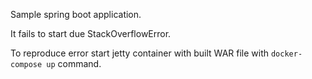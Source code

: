 Sample spring boot application.

It fails to start due StackOverflowError.

To reproduce error start jetty container with built WAR file with 
`docker-compose up` command.  
